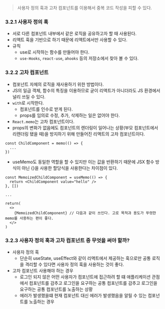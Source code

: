 > 사용자 정의 훅과 고차 컴포넌트를 이용해서 중복 코드 작성을 피할 수 있다.

### 3.2.1 사용자 정의 훅

- 서로 다른 컴포넌트 내부에서 같은 로직을 공유하고자 할 때 사용된다.
- 리액트 훅을 기반으로 하기 때문에 리액트에서만 사용할 수 있다.
- 규칙
  - use로 시작하는 함수를 만들어야 한다.
  - `use-Hooks`, `react-use`, `ahooks` 등의 저장소에서 찾아 볼 수 있다.

### 3.2.2 고차 컴포넌트

- 컴포넌트 자체의 로직을 재사용하기 위한 방법이다.
- JS의 일급 객체, 함수의 특징을 이용하므로 굳이 리액트가 아니더라도 JS 환경에서 널리 쓰일 수 있다.
- `with`로 시작한다.
  - 컴포넌트를 인수로 받게 된다.
  - props를 임의로 수정, 추가, 삭제하는 일은 없어야 한다.
- `React.memo`는 고차 컴포넌트이다.
- props의 변화가 없음에도 컴포넌트의 렌더링이 일어나는 상황(부모 컴포넌트에서 리렌더링 됐을 때)을 방지하기 위해 만들어진 리액트의 고차 컴포넌트이다.

```
const ChildComponent = memo(() => {
  ...
})
```

- useMemo도 동일한 역할을 할 수 있지만 이는 값을 반환하기 때문에 JSX 함수 방식이 아닌 {}을 사용한 할당식을 사용한다는 차이점이 있다.

```
const MemoizedChildComponent = useMemo(() => {
  return <ChildComponent value="hello" />
}, [])

...

return(
  <>
    {MemoizedChildComponent} // 다음과 같이 쓰인다. 고로 목적과 용도가 뚜렷한 memo를 사용하는 편이 좋다.
  </>
)
```

### 3.2.3 사용자 정의 훅과 고차 컴포넌트 중 무엇을 써야 할까?

- 사용자 정의 훅
  - 단순히 useState, useEffect와 같이 리액트에서 제공하는 훅으로만 공통 로직을 격리할 수 있다면 사용자 정의 훅을 사용하는 것이 좋다.
- 고차 컴포넌트 사용해야 하는 경우
  - 로그인 되지 않은 어떤 사용자가 컴포넌트에 접근하려 할 떄 애플리케이션 관점에서 컴포넌트를 감추고 로그인을 요구하는 공통 컴포넌트를 감추고 로그인을 요구하는 공통 컴포넌트를 노출하는 상황
  - 에러가 발생했을떄 현재 컴포넌트 대신 에러가 발생했음을 알릴 수 있는 컴포넌트를 노출하는 경우

